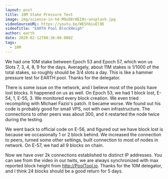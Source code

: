 ```yaml
---
layout: post
title: 10M Stake Pressure Test
image: img/science-in-hd-M9uO8rHEI0s-unsplash.jpg
videoSourceURL: https://youtu.be/WEShbiuEl9E
videoTitle: "EARTH Pool BlockHeigh"
author: earth
date: 2020-02-12T00:36:00.000Z
tags:
  - 10M
---
```


We had one 10M stake between Epoch 53 and Epoch 57, which won us Slots 7, 3, 4, 8, 9 for the days. 
Averagely, about 11M stakes is 1/1000 of the total stakes, so roughly should be 3/4 slots a day. 
This is like a hammer pressure test for EARTH pool. Thanks for the delegator.

There is some issue on the network, and I believe most of the pools have lost blocks. It happened on us as well. 
On Epoch 53, we had 1 block lost, E-54, 1, E-55, 3. We monitored every block creation. 
We even tried recompiling with Michael Fazio's patch. It became worse. We found out his code is probably good for
small VPS, not with own infrastructure. The connections to other peers was about 300, and it restarted the node twice
during the testing.

We went back to official code on E-56, and figured out we have block lost is because we occasionally 1 or 2 block behind. We increased the connection to peers, turned some other settings, built connection to most of nodes in network. On E-57, we had all 9 blocks  on chain.

Now we have over 2k connections established to distinct IP addresses. You can see from the video in our twits, 
we are always synchronized with max reported block height from http://PoolTool.io. Thanks for the 10M delegator, 
and I think 24 blocks should be a good return for 5 days.

